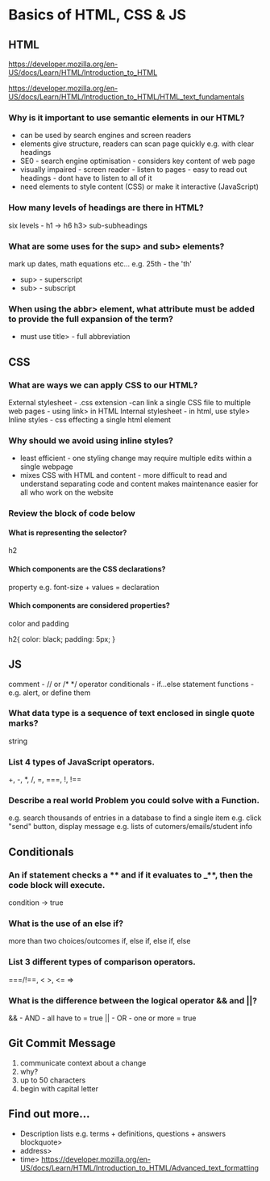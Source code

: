 # Basics of HTML, CSS & JS

## HTML

https://developer.mozilla.org/en-US/docs/Learn/HTML/Introduction_to_HTML

https://developer.mozilla.org/en-US/docs/Learn/HTML/Introduction_to_HTML/HTML_text_fundamentals

### Why is it important to use semantic elements in our HTML?

- can be used by search engines and screen readers
- elements give structure, readers can scan page quickly e.g. with clear headings
- SE0 - search engine optimisation - considers key content of web page
- visually impaired - screen reader - listen to pages - easy to read out headings - dont have to listen to all of it
- need elements to style content (CSS) or make it interactive (JavaScript)

### How many levels of headings are there in HTML?

six levels - h1 -> h6
h3> sub-subheadings

### What are some uses for the sup> and sub> elements?

mark up dates, math equations etc...
e.g. 25th - the 'th'

- sup> - superscript
- sub> - subscript

### When using the abbr> element, what attribute must be added to provide the full expansion of the term?

- must use title> - full abbreviation

## CSS

### What are ways we can apply CSS to our HTML?

External stylesheet - .css extension
-can link a single CSS file to multiple web pages - using link> in HTML
Internal stylesheet - in html, use style>
Inline styles - css effecting a single html element

### Why should we avoid using inline styles?

- least efficient - one styling change may require multiple edits within a single webpage
- mixes CSS with HTML and content - more difficult to read and understand
  separating code and content makes maintenance easier for all who work on the website

### Review the block of code below

#### What is representing the selector?

h2

#### Which components are the CSS declarations?

property e.g. font-size + values = declaration

#### Which components are considered properties?

color and padding

h2{
color: black;
padding: 5px;
}

## JS

comment - // or /\* \*/
operator
conditionals - if...else statement
functions - e.g. alert, or define them

### What data type is a sequence of text enclosed in single quote marks?

string

### List 4 types of JavaScript operators.

+, -, \*, /, =, ===, !, !==

### Describe a real world Problem you could solve with a Function.

e.g. search thousands of entries in a database to find a single item
e.g. click "send" button, display message
e.g. lists of cutomers/emails/student info

## Conditionals

### An if statement checks a ** and if it evaluates to \_**, then the code block will execute.

condition -> true

### What is the use of an else if?

more than two choices/outcomes
if, else if, else if, else

### List 3 different types of comparison operators.

===/!==, < >, <= =>

### What is the difference between the logical operator && and ||?

&& - AND - all have to = true
|| - OR - one or more = true

## Git Commit Message

1. communicate context about a change
2. why?
3. up to 50 characters
4. begin with capital letter

## Find out more...

- Description lists
  e.g. terms + definitions, questions + answers
  blockquote>
- address>
- time>
  https://developer.mozilla.org/en-US/docs/Learn/HTML/Introduction_to_HTML/Advanced_text_formatting

